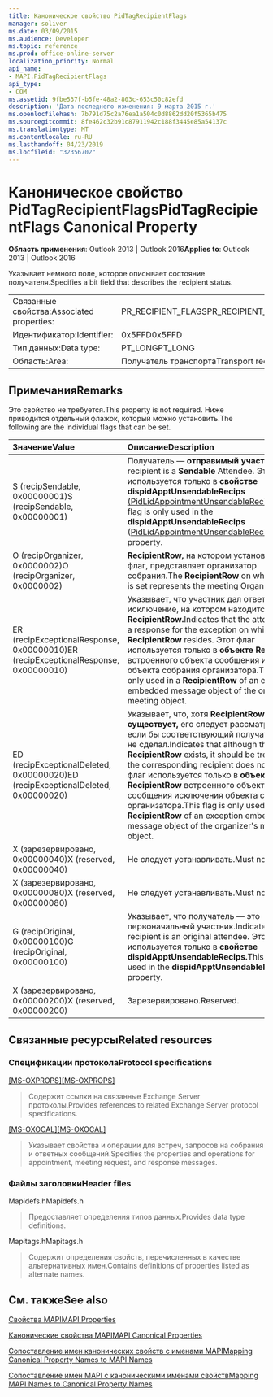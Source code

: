 ```yaml
---
title: Каноническое свойство PidTagRecipientFlags
manager: soliver
ms.date: 03/09/2015
ms.audience: Developer
ms.topic: reference
ms.prod: office-online-server
localization_priority: Normal
api_name:
- MAPI.PidTagRecipientFlags
api_type:
- COM
ms.assetid: 9fbe537f-b5fe-48a2-803c-653c50c82efd
description: 'Дата последнего изменения: 9 марта 2015 г.'
ms.openlocfilehash: 7b791d75c2a76ea1a504c0d8862dd20f5365b475
ms.sourcegitcommit: 8fe462c32b91c87911942c188f3445e85a54137c
ms.translationtype: MT
ms.contentlocale: ru-RU
ms.lasthandoff: 04/23/2019
ms.locfileid: "32356702"
---
```

# <a name="pidtagrecipientflags-canonical-property"></a><span data-ttu-id="c758c-103">Каноническое свойство PidTagRecipientFlags</span><span class="sxs-lookup"><span data-stu-id="c758c-103">PidTagRecipientFlags Canonical Property</span></span>

  
  
<span data-ttu-id="c758c-104">**Область применения**: Outlook 2013 | Outlook 2016</span><span class="sxs-lookup"><span data-stu-id="c758c-104">**Applies to**: Outlook 2013 | Outlook 2016</span></span> 
  
<span data-ttu-id="c758c-105">Указывает немного поле, которое описывает состояние получателя.</span><span class="sxs-lookup"><span data-stu-id="c758c-105">Specifies a bit field that describes the recipient status.</span></span>
  
|||
|:-----|:-----|
|<span data-ttu-id="c758c-106">Связанные свойства:</span><span class="sxs-lookup"><span data-stu-id="c758c-106">Associated properties:</span></span>  <br/> |<span data-ttu-id="c758c-107">PR_RECIPIENT_FLAGS</span><span class="sxs-lookup"><span data-stu-id="c758c-107">PR_RECIPIENT_FLAGS</span></span>  <br/> |
|<span data-ttu-id="c758c-108">Идентификатор:</span><span class="sxs-lookup"><span data-stu-id="c758c-108">Identifier:</span></span>  <br/> |<span data-ttu-id="c758c-109">0x5FFD</span><span class="sxs-lookup"><span data-stu-id="c758c-109">0x5FFD</span></span>  <br/> |
|<span data-ttu-id="c758c-110">Тип данных:</span><span class="sxs-lookup"><span data-stu-id="c758c-110">Data type:</span></span>  <br/> |<span data-ttu-id="c758c-111">PT_LONG</span><span class="sxs-lookup"><span data-stu-id="c758c-111">PT_LONG</span></span>  <br/> |
|<span data-ttu-id="c758c-112">Область:</span><span class="sxs-lookup"><span data-stu-id="c758c-112">Area:</span></span>  <br/> |<span data-ttu-id="c758c-113">Получатель транспорта</span><span class="sxs-lookup"><span data-stu-id="c758c-113">Transport recipient</span></span>  <br/> |
   
## <a name="remarks"></a><span data-ttu-id="c758c-114">Примечания</span><span class="sxs-lookup"><span data-stu-id="c758c-114">Remarks</span></span>

<span data-ttu-id="c758c-115">Это свойство не требуется.</span><span class="sxs-lookup"><span data-stu-id="c758c-115">This property is not required.</span></span> <span data-ttu-id="c758c-116">Ниже приводится отдельный флажок, который можно установить.</span><span class="sxs-lookup"><span data-stu-id="c758c-116">The following are the individual flags that can be set.</span></span>
  
|<span data-ttu-id="c758c-117">**Значение**</span><span class="sxs-lookup"><span data-stu-id="c758c-117">**Value**</span></span>|<span data-ttu-id="c758c-118">**Описание**</span><span class="sxs-lookup"><span data-stu-id="c758c-118">**Description**</span></span>|
|:-----|:-----|
|<span data-ttu-id="c758c-119">S (recipSendable, 0x00000001)</span><span class="sxs-lookup"><span data-stu-id="c758c-119">S (recipSendable, 0x00000001)</span></span>  <br/> |<span data-ttu-id="c758c-120">Получатель — **отправимый участник.**</span><span class="sxs-lookup"><span data-stu-id="c758c-120">The recipient is a **Sendable** Attendee.</span></span> <span data-ttu-id="c758c-121">Этот флаг используется только в **свойстве dispidApptUnsendableRecips** [(PidLidAppointmentUnsendableRecipients).](pidlidappointmentunsendablerecipients-canonical-property.md)</span><span class="sxs-lookup"><span data-stu-id="c758c-121">This flag is only used in the **dispidApptUnsendableRecips** ([PidLidAppointmentUnsendableRecipients](pidlidappointmentunsendablerecipients-canonical-property.md)) property.</span></span>  <br/> |
|<span data-ttu-id="c758c-122">O (recipOrganizer, 0x0000002)</span><span class="sxs-lookup"><span data-stu-id="c758c-122">O (recipOrganizer, 0x0000002)</span></span>  <br/> |<span data-ttu-id="c758c-123">**RecipientRow,** на котором установлен этот флаг, представляет организатор собрания.</span><span class="sxs-lookup"><span data-stu-id="c758c-123">The **RecipientRow** on which this flag is set represents the meeting Organizer.</span></span>  <br/> |
|<span data-ttu-id="c758c-124">ER (recipExceptionalResponse, 0x00000010)</span><span class="sxs-lookup"><span data-stu-id="c758c-124">ER (recipExceptionalResponse, 0x00000010)</span></span>  <br/> |<span data-ttu-id="c758c-125">Указывает, что участник дал ответ на исключение, на котором находится **этот RecipientRow.**</span><span class="sxs-lookup"><span data-stu-id="c758c-125">Indicates that the attendee gave a response for the exception on which this **RecipientRow** resides.</span></span> <span data-ttu-id="c758c-126">Этот флаг используется только в **объекте RecipientRow** встроенного объекта сообщения исключения объекта собрания организатора.</span><span class="sxs-lookup"><span data-stu-id="c758c-126">This flag is only used in a **RecipientRow** of an exception embedded message object of the organizer's meeting object.</span></span>  <br/> |
|<span data-ttu-id="c758c-127">ED (recipExceptionalDeleted, 0x00000020)</span><span class="sxs-lookup"><span data-stu-id="c758c-127">ED (recipExceptionalDeleted, 0x00000020)</span></span>  <br/> |<span data-ttu-id="c758c-128">Указывает, что, хотя **RecipientRow существует,** его следует рассматривать как если бы соответствующий получатель этого не сделал.</span><span class="sxs-lookup"><span data-stu-id="c758c-128">Indicates that although the **RecipientRow** exists, it should be treated as if the corresponding recipient does not.</span></span> <span data-ttu-id="c758c-129">Этот флаг используется только в **объекте RecipientRow** встроенного объекта сообщения исключения объекта собрания организатора.</span><span class="sxs-lookup"><span data-stu-id="c758c-129">This flag is only used in a **RecipientRow** of an exception embedded message object of the organizer's meeting object.</span></span>  <br/> |
|<span data-ttu-id="c758c-130">X (зарезервировано, 0x00000040)</span><span class="sxs-lookup"><span data-stu-id="c758c-130">X (reserved, 0x00000040)</span></span>  <br/> |<span data-ttu-id="c758c-131">Не следует устанавливать.</span><span class="sxs-lookup"><span data-stu-id="c758c-131">Must not be set.</span></span>  <br/> |
|<span data-ttu-id="c758c-132">X (зарезервировано, 0x00000080)</span><span class="sxs-lookup"><span data-stu-id="c758c-132">X (reserved, 0x00000080)</span></span>  <br/> |<span data-ttu-id="c758c-133">Не следует устанавливать.</span><span class="sxs-lookup"><span data-stu-id="c758c-133">Must not be set.</span></span>  <br/> |
|<span data-ttu-id="c758c-134">G (recipOriginal, 0x00000100)</span><span class="sxs-lookup"><span data-stu-id="c758c-134">G (recipOriginal, 0x00000100)</span></span>  <br/> |<span data-ttu-id="c758c-135">Указывает, что получатель — это первоначальный участник.</span><span class="sxs-lookup"><span data-stu-id="c758c-135">Indicates the recipient is an original attendee.</span></span> <span data-ttu-id="c758c-136">Этот флаг используется только в **свойстве dispidApptUnsendableRecips.**</span><span class="sxs-lookup"><span data-stu-id="c758c-136">This flag is only used in the **dispidApptUnsendableRecips** property.</span></span>  <br/> |
|<span data-ttu-id="c758c-137">X (зарезервировано, 0x00000200)</span><span class="sxs-lookup"><span data-stu-id="c758c-137">X (reserved, 0x00000200)</span></span>  <br/> |<span data-ttu-id="c758c-138">Зарезервировано.</span><span class="sxs-lookup"><span data-stu-id="c758c-138">Reserved.</span></span>  <br/> |
   
## <a name="related-resources"></a><span data-ttu-id="c758c-139">Связанные ресурсы</span><span class="sxs-lookup"><span data-stu-id="c758c-139">Related resources</span></span>

### <a name="protocol-specifications"></a><span data-ttu-id="c758c-140">Спецификации протокола</span><span class="sxs-lookup"><span data-stu-id="c758c-140">Protocol specifications</span></span>

<span data-ttu-id="c758c-141">[[MS-OXPROPS]](https://msdn.microsoft.com/library/f6ab1613-aefe-447d-a49c-18217230b148%28Office.15%29.aspx)</span><span class="sxs-lookup"><span data-stu-id="c758c-141">[[MS-OXPROPS]](https://msdn.microsoft.com/library/f6ab1613-aefe-447d-a49c-18217230b148%28Office.15%29.aspx)</span></span>
  
> <span data-ttu-id="c758c-142">Содержит ссылки на связанные Exchange Server протоколы.</span><span class="sxs-lookup"><span data-stu-id="c758c-142">Provides references to related Exchange Server protocol specifications.</span></span>
    
<span data-ttu-id="c758c-143">[[MS-OXOCAL]](https://msdn.microsoft.com/library/09861fde-c8e4-4028-9346-e7c214cfdba1%28Office.15%29.aspx)</span><span class="sxs-lookup"><span data-stu-id="c758c-143">[[MS-OXOCAL]](https://msdn.microsoft.com/library/09861fde-c8e4-4028-9346-e7c214cfdba1%28Office.15%29.aspx)</span></span>
  
> <span data-ttu-id="c758c-144">Указывает свойства и операции для встреч, запросов на собрания и ответных сообщений.</span><span class="sxs-lookup"><span data-stu-id="c758c-144">Specifies the properties and operations for appointment, meeting request, and response messages.</span></span>
    
### <a name="header-files"></a><span data-ttu-id="c758c-145">Файлы заголовки</span><span class="sxs-lookup"><span data-stu-id="c758c-145">Header files</span></span>

<span data-ttu-id="c758c-146">Mapidefs.h</span><span class="sxs-lookup"><span data-stu-id="c758c-146">Mapidefs.h</span></span>
  
> <span data-ttu-id="c758c-147">Предоставляет определения типов данных.</span><span class="sxs-lookup"><span data-stu-id="c758c-147">Provides data type definitions.</span></span>
    
<span data-ttu-id="c758c-148">Mapitags.h</span><span class="sxs-lookup"><span data-stu-id="c758c-148">Mapitags.h</span></span>
  
> <span data-ttu-id="c758c-149">Содержит определения свойств, перечисленных в качестве альтернативных имен.</span><span class="sxs-lookup"><span data-stu-id="c758c-149">Contains definitions of properties listed as alternate names.</span></span>
    
## <a name="see-also"></a><span data-ttu-id="c758c-150">См. также</span><span class="sxs-lookup"><span data-stu-id="c758c-150">See also</span></span>



[<span data-ttu-id="c758c-151">Свойства MAPI</span><span class="sxs-lookup"><span data-stu-id="c758c-151">MAPI Properties</span></span>](mapi-properties.md)
  
[<span data-ttu-id="c758c-152">Канонические свойства MAPI</span><span class="sxs-lookup"><span data-stu-id="c758c-152">MAPI Canonical Properties</span></span>](mapi-canonical-properties.md)
  
[<span data-ttu-id="c758c-153">Сопоставление имен канонических свойств с именами MAPI</span><span class="sxs-lookup"><span data-stu-id="c758c-153">Mapping Canonical Property Names to MAPI Names</span></span>](mapping-canonical-property-names-to-mapi-names.md)
  
[<span data-ttu-id="c758c-154">Сопоставление имен MAPI с каноническими именами свойств</span><span class="sxs-lookup"><span data-stu-id="c758c-154">Mapping MAPI Names to Canonical Property Names</span></span>](mapping-mapi-names-to-canonical-property-names.md)

